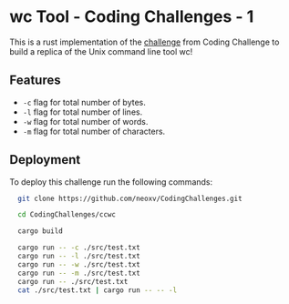 
# wc Tool - Coding Challenges - 1

This is a rust implementation of the [challenge](https://codingchallenges.fyi/challenges/challenge-wc/) from Coding Challenge to build a replica of the Unix command line tool wc!


## Features

- `-c` flag for total number of bytes.
- `-l` flag for total number of lines.
- `-w` flag for total number of words.
- `-m` flag for total number of characters.


## Deployment

To deploy this challenge run the following commands:

```bash
  git clone https://github.com/neoxv/CodingChallenges.git
```
  
```bash
  cd CodingChallenges/ccwc
```


```bash
  cargo build
```

```bash
  cargo run -- -c ./src/test.txt
  cargo run -- -l ./src/test.txt
  cargo run -- -w ./src/test.txt
  cargo run -- -m ./src/test.txt
  cargo run -- ./src/test.txt
  cat ./src/test.txt | cargo run -- -- -l
```